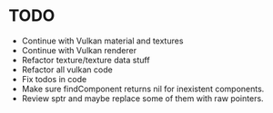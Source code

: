 # TODO
* Continue with Vulkan material and textures
* Continue with Vulkan renderer
* Refactor texture/texture data stuff
* Refactor all vulkan code
* Fix todos in code
* Make sure findComponent returns nil for inexistent components.
* Review sptr and maybe replace some of them with raw pointers.